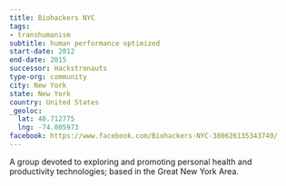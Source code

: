 ```yaml
---
title: Biohackers NYC
tags:
- transhumanism
subtitle: human performance optimized
start-date: 2012
end-date: 2015
successor: Hackstronauts
type-org: community
city: New York
state: New York
country: United States
_geoloc:
  lat: 40.712775
  lng: -74.005973
facebook: https://www.facebook.com/Biohackers-NYC-380626135343749/
---
```


A group devoted to exploring and promoting personal health and productivity technologies; based in the Great New York Area.

